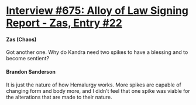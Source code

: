 # [Interview #675: Alloy of Law Signing Report - Zas, Entry #22](https://www.theoryland.com/intvmain.php?i=675#22)

#### Zas (Chaos)

Got another one. Why do Kandra need two spikes to have a blessing and to become sentient?

#### Brandon Sanderson

It is just the nature of how Hemalurgy works. More spikes are capable of changing form and body more, and I didn’t feel that one spike was viable for the alterations that are made to their nature.

